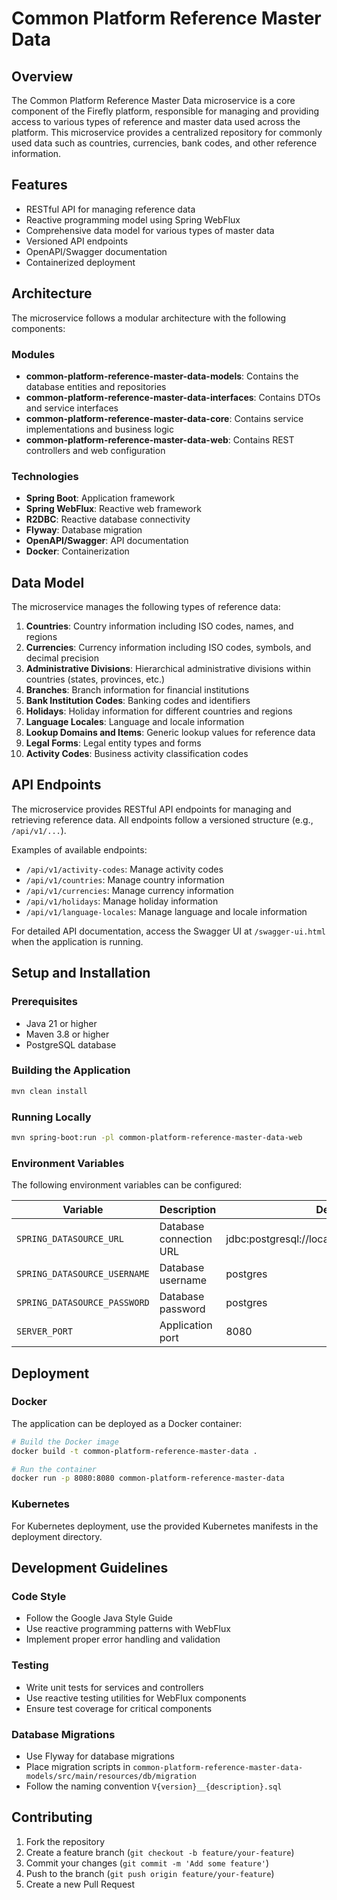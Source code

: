 # Common Platform Reference Master Data

## Overview
The Common Platform Reference Master Data microservice is a core component of the Firefly platform, responsible for managing and providing access to various types of reference and master data used across the platform. This microservice provides a centralized repository for commonly used data such as countries, currencies, bank codes, and other reference information.

## Features
- RESTful API for managing reference data
- Reactive programming model using Spring WebFlux
- Comprehensive data model for various types of master data
- Versioned API endpoints
- OpenAPI/Swagger documentation
- Containerized deployment

## Architecture
The microservice follows a modular architecture with the following components:

### Modules
- **common-platform-reference-master-data-models**: Contains the database entities and repositories
- **common-platform-reference-master-data-interfaces**: Contains DTOs and service interfaces
- **common-platform-reference-master-data-core**: Contains service implementations and business logic
- **common-platform-reference-master-data-web**: Contains REST controllers and web configuration

### Technologies
- **Spring Boot**: Application framework
- **Spring WebFlux**: Reactive web framework
- **R2DBC**: Reactive database connectivity
- **Flyway**: Database migration
- **OpenAPI/Swagger**: API documentation
- **Docker**: Containerization

## Data Model
The microservice manages the following types of reference data:

1. **Countries**: Country information including ISO codes, names, and regions
2. **Currencies**: Currency information including ISO codes, symbols, and decimal precision
3. **Administrative Divisions**: Hierarchical administrative divisions within countries (states, provinces, etc.)
4. **Branches**: Branch information for financial institutions
5. **Bank Institution Codes**: Banking codes and identifiers
6. **Holidays**: Holiday information for different countries and regions
7. **Language Locales**: Language and locale information
8. **Lookup Domains and Items**: Generic lookup values for reference data
9. **Legal Forms**: Legal entity types and forms
10. **Activity Codes**: Business activity classification codes

## API Endpoints
The microservice provides RESTful API endpoints for managing and retrieving reference data. All endpoints follow a versioned structure (e.g., `/api/v1/...`).

Examples of available endpoints:
- `/api/v1/activity-codes`: Manage activity codes
- `/api/v1/countries`: Manage country information
- `/api/v1/currencies`: Manage currency information
- `/api/v1/holidays`: Manage holiday information
- `/api/v1/language-locales`: Manage language and locale information

For detailed API documentation, access the Swagger UI at `/swagger-ui.html` when the application is running.

## Setup and Installation

### Prerequisites
- Java 21 or higher
- Maven 3.8 or higher
- PostgreSQL database

### Building the Application
```bash
mvn clean install
```

### Running Locally
```bash
mvn spring-boot:run -pl common-platform-reference-master-data-web
```

### Environment Variables
The following environment variables can be configured:

| Variable | Description | Default |
|----------|-------------|---------|
| `SPRING_DATASOURCE_URL` | Database connection URL | jdbc:postgresql://localhost:5432/master_data |
| `SPRING_DATASOURCE_USERNAME` | Database username | postgres |
| `SPRING_DATASOURCE_PASSWORD` | Database password | postgres |
| `SERVER_PORT` | Application port | 8080 |

## Deployment

### Docker
The application can be deployed as a Docker container:

```bash
# Build the Docker image
docker build -t common-platform-reference-master-data .

# Run the container
docker run -p 8080:8080 common-platform-reference-master-data
```

### Kubernetes
For Kubernetes deployment, use the provided Kubernetes manifests in the deployment directory.

## Development Guidelines

### Code Style
- Follow the Google Java Style Guide
- Use reactive programming patterns with WebFlux
- Implement proper error handling and validation

### Testing
- Write unit tests for services and controllers
- Use reactive testing utilities for WebFlux components
- Ensure test coverage for critical components

### Database Migrations
- Use Flyway for database migrations
- Place migration scripts in `common-platform-reference-master-data-models/src/main/resources/db/migration`
- Follow the naming convention `V{version}__{description}.sql`

## Contributing
1. Fork the repository
2. Create a feature branch (`git checkout -b feature/your-feature`)
3. Commit your changes (`git commit -m 'Add some feature'`)
4. Push to the branch (`git push origin feature/your-feature`)
5. Create a new Pull Request